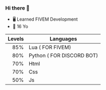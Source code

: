 ### Hi there 👋
- 🖥 Learned FIVEM Development  
- 🎈 16 Yo

| Levels | Languages |
|-----:|-----------|
|   85%| Lua ( FOR FIVEM) |
|   80%| Python ( FOR DISCORD BOT)|
|   70%| Html      |
|   70%| Css       |
|   50%| Js        |


<!--
**Yoltix02/Yoltix02** is a ✨ _special_ ✨ repository because its `README.md` (this file) appears on your GitHub profile.

Here are some ideas to get you started:

- 🔭 I’m currently working on ...
- 🌱 I’m currently learning ...
- 👯 I’m looking to collaborate on ...
- 🤔 I’m looking for help with ...
- 💬 Ask me about ...
- 📫 How to reach me: ...
- 😄 Pronouns: ...
- ⚡ Fun fact: ...
-->
